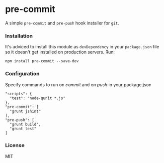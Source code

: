 # pre-commit

A simple `pre-commit` and `pre-push` hook installer for `git`.

### Installation

It's adviced to install this module as `devDependency` in your `package.json`
file so it doesn't get installed on production servers. Run:

```
npm install pre-commit --save-dev
```

### Configuration

Specify commands to run on *commit* and on *push* in your package.json

```
"scripts": {
  "test": "node-qunit *.js"
},
"pre-commit": [
  "grunt jshint"
],
"pre-push": [
  "grunt build",
  "grunt test"
]
```

### License

MIT
